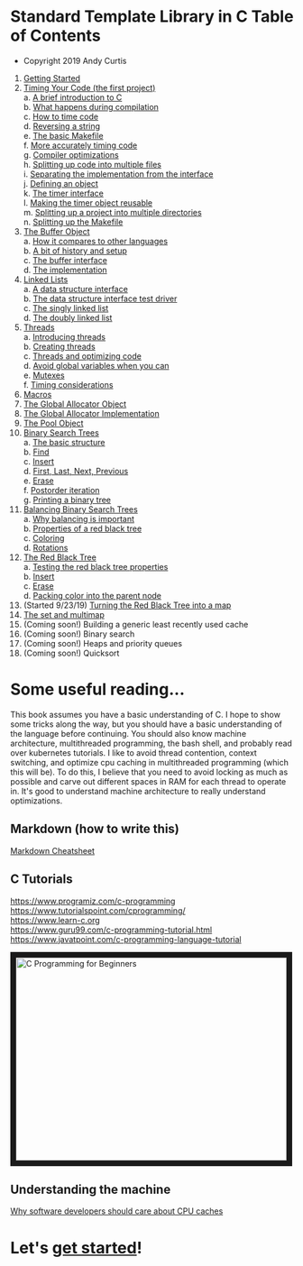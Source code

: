# Standard Template Library in C Table of Contents
- Copyright 2019 Andy Curtis

1. [Getting Started](1_getting_started.md)
2. [Timing Your Code (the first project)](2_timing.md)<br/>
   a. [A brief introduction to C](2_timing.md#a-brief-introduction-to-c)<br/>
   b. [What happens during compilation](2_timing.md#what-happens-during-compilation)<br/>
   c. [How to time code](2_timing.md#how-to-time-code)<br/>
   d. [Reversing a string](2_timing.md#reversing-a-string)<br/>
   e. [The basic Makefile](2_timing.md#the-basic-makefile)<br/>
   f. [More accurately timing code](2_timing.md#more-accurately-timing-code)<br/>
   g. [Compiler optimizations](2_timing.md#compiler-optimizations)<br/>
   h. [Splitting up code into multiple files](2_timing.md#splitting-up-code-into-multiple-files)<br/>
   i. [Separating the implementation from the interface](2_timing.md#separating-the-implementation-from-the-interface)<br/>
   j. [Defining an object](2_timing.md#defining-an-object)<br/>
   k. [The timer interface](2_timing.md#the-timer-interface)<br/>
   l. [Making the timer object reusable](2_timing.md#making-the-timer-object-reusable)<br/>
   m. [Splitting up a project into multiple directories](2_timing.md#splitting-up-a-project-into-multiple-directories)<br/>
   n. [Splitting up the Makefile](2_timing.md#splitting-up-the-makefile)<br/>
3. [The Buffer Object](3_buffer.md)<br/>
   a. [How it compares to other languages](3_buffer.md#how-it-compares-to-other-languages)<br/>
   b. [A bit of history and setup](3_buffer.md#a-bit-of-history-and-setup)<br/>
   c. [The buffer interface](3_buffer.md#the-buffer-interface)<br/>
   d. [The implementation](3_buffer.md#the-implementation)<br/>
4. [Linked Lists](4_linked_lists.md)<br/>
   a. [A data structure interface](4_linked_lists.md#a-data-structure-interface)<br/>
   b. [The data structure interface test driver](4_linked_lists.md#the-data-structure-interface-test-driver)<br/>
   c. [The singly linked list](4_linked_lists.md#the-singly-linked-list)<br/>
   d. [The doubly linked list](4_linked_lists.md#the-doubly-linked-list)<br/>
5. [Threads](5_threads.md)<br/>
   a. [Introducing threads](5_threads.md#introducing-threads)<br/>
   b. [Creating threads](5_threads.md#creating-threads)<br/>
   c. [Threads and optimizing code](5_threads.md#threads-and-optimizing-code)<br/>
   d. [Avoid global variables when you can](5_threads.md#avoid-global-variables-when-you-can)<br/>
   e. [Mutexes](5_threads.md#mutexes)<br/>
   f. [Timing considerations](5_threads.md#timing-considerations)<br/>
6. [Macros](6_macros.md)
7. [The Global Allocator Object](7_allocator.md)
8. [The Global Allocator Implementation](8_allocator_impl.md)
9. [The Pool Object](9_pool.md)
10. [Binary Search Trees](10_binary_search_trees.md)<br/>
   a. [The basic structure](10_binary_search_trees.md#the-basic-structure)<br/>
   b. [Find](10_binary_search_trees.md#find)<br/>
   c. [Insert](10_binary_search_trees.md#insert)<br/>
   d. [First, Last, Next, Previous](10_binary_search_trees.md#first-last-next-previous)<br/>
   e. [Erase](10_binary_search_trees.md#erase)<br/>
   f. [Postorder iteration](10_binary_search_trees.md#postorder_iteration)<br/>
   g. [Printing a binary tree](10_binary_search_trees.md#printing-a-binary-tree)<br/>
11. [Balancing Binary Search Trees](11_balancing_binary_search_trees.md)<br/>
   a. [Why balancing is important](11_balancing_binary_search_trees.md#why-balancing-is-important)<br/>
   b. [Properties of a red black tree](11_balancing_binary_search_trees.md#properties-of-a-red-black-tree)<br/>
   c. [Coloring](11_balancing_binary_search_trees.md#coloring)<br/>
   d. [Rotations](11_balancing_binary_search_trees.md#rotations)<br/>
12. [The Red Black Tree](12_red_black_tree.md)<br/>
   a. [Testing the red black tree properties](12_red_black_tree.md#testing-the-red-black-tree-properties)<br/>
   b. [Insert](12_red_black_tree.md#insert)<br/>
   c. [Erase](12_red_black_tree.md#erase)<br/>
   d. [Packing color into the parent node](12_red_black_tree.md#packing-color-into-the-parent-node)<br/>
13. (Started 9/23/19) [Turning the Red Black Tree into a map](13_map.md)
14. [The set and multimap](14_set_and_multimap.md)
15. (Coming soon!) Building a generic least recently used cache
16. (Coming soon!) Binary search
17. (Coming soon!) Heaps and priority queues
18. (Coming soon!) Quicksort

# Some useful reading...

This book assumes you have a basic understanding of C.  I hope to show some tricks along the way, but you should have a basic understanding of the language before continuing.  You should also know machine architecture, multithreaded programming, the bash shell, and probably read over kubernetes tutorials.  I like to avoid thread contention, context switching, and optimize cpu caching in multithreaded programming (which this will be).  To do this, I believe that you need to avoid locking as much as possible and carve out different spaces in RAM for each thread to operate in.  It's good to understand machine architecture to really understand optimizations.

## Markdown (how to write this)
[Markdown Cheatsheet](https://github.com/adam-p/markdown-here/wiki/Markdown-Cheatsheet)<br/>

## C Tutorials
https://www.programiz.com/c-programming<br/>
https://www.tutorialspoint.com/cprogramming/<br/>
https://www.learn-c.org<br/>
https://www.guru99.com/c-programming-tutorial.html<br/>
https://www.javatpoint.com/c-programming-language-tutorial<br/>

<a href="http://www.youtube.com/watch?feature=player_embedded&v=KJgsSFOSQv0
" target="_blank"><img src="http://img.youtube.com/vi/KJgsSFOSQv0/0.jpg"
alt="C Programming for Beginners" width="480" height="360" border="10" /></a>

## Understanding the machine
[Why software developers should care about CPU caches](https://medium.com/software-design/why-software-developers-should-care-about-cpu-caches-8da04355bb8a)<br/>

# Let's [get started](1_getting_started.md)!
